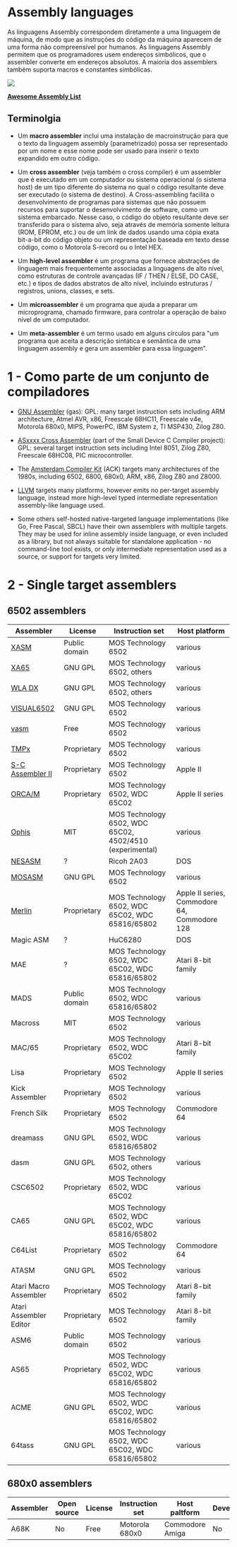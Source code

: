 # Assembly languages

As linguagens Assembly correspondem diretamente a uma linguagem de máquina, de modo que as instruções do código da máquina aparecem de uma forma não compreensível por humanos. As linguagens Assembly permitem que os programadores usem endereços simbólicos, que o assembler converte em endereços absolutos. A maioria dos assemblers também suporta macros e constantes simbólicas.

![](http://www.dsc.ufcg.edu.br/~pet/jornal/maio2014/images/materias/historia_da_computacao/img2.png)

<a href="https://github.com/marcialwushuxxx/list-programming-language/blob/master/Assembly%20Languages/Awesome-Assembly.md" target="_blank">**Awesome Assembly List**</a>

## Terminolgia

- Um **macro assembler** inclui uma instalação de macroinstrução para que o texto da linguagem assembly (parametrizado) possa ser representado por um nome e esse nome pode ser usado para inserir o texto expandido em outro código.

- Um **cross assembler** (veja também o cross compiler) é um assembler que é executado em um computador ou sistema operacional (o sistema host) de um tipo diferente do sistema no qual o código resultante deve ser executado (o sistema de destino). A Cross-assembling facilita o desenvolvimento de programas para sistemas que não possuem recursos para suportar o desenvolvimento de software, como um sistema embarcado. Nesse caso, o código do objeto resultante deve ser transferido para o sistema alvo, seja através de memória somente leitura (ROM, EPROM, etc.) ou de um link de dados usando uma cópia exata bit-a-bit do código objeto ou um representação baseada em texto desse código, como o Motorola S-record ou o Intel HEX.

- Um **high-level assembler** é um programa que fornece abstrações de linguagem mais frequentemente associadas a linguagens de alto nível, como estruturas de controle avançadas (IF / THEN / ELSE, DO CASE, etc.) e tipos de dados abstratos de alto nível, incluindo estruturas / registros, unions, classes, e sets.

- Um **microassembler** é um programa que ajuda a preparar um microprograma, chamado firmware, para controlar a operação de baixo nível de um computador.

- Um **meta-assembler** é um termo usado em alguns círculos para "um programa que aceita a descrição sintática e semântica de uma linguagem assembly e gera um assembler para essa linguagem".

# 1 - Como parte de um conjunto de compiladores

- [GNU Assembler](http://tigcc.ticalc.org/doc/gnuasm.html) (gas): GPL: many target instruction sets including ARM architecture, Atmel AVR, x86, Freescale 68HC11, Freescale v4e, Motorola 680x0, MIPS, PowerPC, IBM System z, TI MSP430, Zilog Z80.

- [ASxxxx Cross Assembler](https://shop-pdp.net/ashtml/asmlnk.htm) (part of the Small Device C Compiler project): GPL: several target instruction sets including Intel 8051, Zilog Z80, Freescale 68HC08, PIC microcontroller.

- The [Amsterdam Compiler Kit](http://tack.sourceforge.net/about.html) (ACK) targets many architectures of the 1980s, including 6502, 6800, 680x0, ARM, x86, Zilog Z80 and Z8000.

- [LLVM](http://llvm.org/) targets many platforms, however emits no per-target assembly language, instead more high-level typed intermediate representation assembly-like language used.
       
- Some others self-hosted native-targeted language implementations (like Go, Free Pascal, SBCL) have their own assemblers with multiple targets. They may be used for inline assembly inside language, or even included as a library, but not always suitable for standalone application - no command-line tool exists, or only intermediate representation used as a source, or support for targets very limited.

# 2 - Single target assemblers

## **6502 assemblers**

| Assembler | License | Instruction set | Host platform |
|---------- | ------- | --------------- | ------------- |
|[XASM](http://www.atari.org.pl/x-asm/) |Public domain|MOS Technology 6502|various|
|[XA65](http://www.floodgap.com/retrotech/xa/)       |GNU GPL    |MOS Technology 6502, others| various|
|[WLA DX](http://www.villehelin.com/wla.html)     |GNU GPL    |MOS Technology 6502, others|various|
|[VISUAL6502](http://www.pcsistem.net/visual/index_en.htm)|GNU GPL     |MOS Technology 6502|various|
|[vasm](https://en.wikipedia.org/wiki/Vasm)       |Free       |MOS Technology 6502|various|
|[TMPx](http://turbo.style64.org/docs/tmpx-overview)       |Proprietary|MOS Technology 6502|various|
|[S-C Assembler II](http://www.stjarnhimlen.se/apple2/#SCASM)|Proprietary|MOS Technology 6502|Apple II|
|[ORCA/M](https://apple2history.org/spotlight/mike-westerfield-the-byte-works/) |Proprietary|MOS Technology 6502, WDC 65C02|Apple II series|
|[Ophis](https://michaelcmartin.github.io/Ophis/) |MIT|MOS Technology 6502, WDC 65C02, 4502/4510 (experimental)|various|
|[NESASM](https://github.com/toastynerd/nesasm)	|?|Ricoh 2A03|DOS|
|[MOSASM](https://github.com/majestic53/mosasm)|GNU GPL|MOS Technology 6502|various|
|[Merlin](https://archive.org/details/MerlinProMacroAssembler)|Proprietary|MOS Technology 6502, WDC 65C02, WDC 65816/65802|Apple II series, Commodore 64, Commodore 128|
|Magic ASM|?|HuC6280|DOS|
|MAE|?|MOS Technology 6502, WDC 65C02, WDC 65816/65802|Atari 8-bit family|
|MADS|Public domain|MOS Technology 6502, WDC 65816/65802|various|
|Macross|MIT|MOS Technology 6502|various|
|MAC/65|Proprietary|MOS Technology 6502, WDC 65C02|Atari 8-bit family|
|Lisa|Proprietary|MOS Technology 6502|Apple II series|
|Kick Assembler|Proprietary|MOS Technology 6502|various||
|French Silk|Proprietary| MOS Technology 6502  |Commodore 64|
|dreamass|GNU GPL|MOS Technology 6502, WDC 65816/65802|various|
|dasm|GNU GPL|MOS Technology 6502, others|various|
|CSC6502|Proprietary|MOS Technology 6502, WDC 65C02|various|
|CA65|GNU GPL|MOS Technology 6502, WDC 65C02, WDC 65816/65802|various|
|C64List|Proprietary|MOS Technology 6502|Commodore 64|
|ATASM|GNU GPL|MOS Technology 6502|various|
|Atari Macro Assembler|Proprietary|MOS Technology 6502|Atari 8-bit family|
|Atari Assembler Editor|Proprietary	|MOS Technology 6502|Atari 8-bit family|
|ASM6|Public domain|MOS Technology 6502|various|
|AS65|Proprietary|MOS Technology 6502, WDC 65C02, WDC 65816/65802|various|
|ACME|GNU GPL|MOS Technology 6502, WDC 65C02, WDC 65816/65802|various|
|64tass|GNU GPL|MOS Technology 6502, WDC 65C02, WDC 65816/65802|various|

## **680x0 assemblers**

|Assembler|Open source|License|Instruction set| Host paltform| Developmentactive|
|-------- | --------- | ----- | ------------- | ------------ | ---------------- |
|A68K|No|Free|Motorola 680x0|Commodore Amiga|No|
